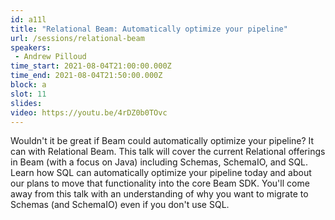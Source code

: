 ```yaml
---
id: a11l
title: "Relational Beam: Automatically optimize your pipeline"
url: /sessions/relational-beam
speakers:
 - Andrew Pilloud
time_start: 2021-08-04T21:00:00.000Z
time_end: 2021-08-04T21:50:00.000Z
block: a
slot: 11
slides: 
video: https://youtu.be/4rDZ0b0TOvc
---
```


Wouldn't it be great if Beam could automatically optimize your pipeline? It can with Relational Beam. This talk will cover the current Relational offerings in Beam (with a focus on Java) including Schemas, SchemaIO, and SQL. Learn how SQL can automatically optimize your pipeline today and about our plans to move that functionality into the core Beam SDK. You'll come away from this talk with an understanding of why you want to migrate to Schemas (and SchemaIO) even if you don't use SQL.